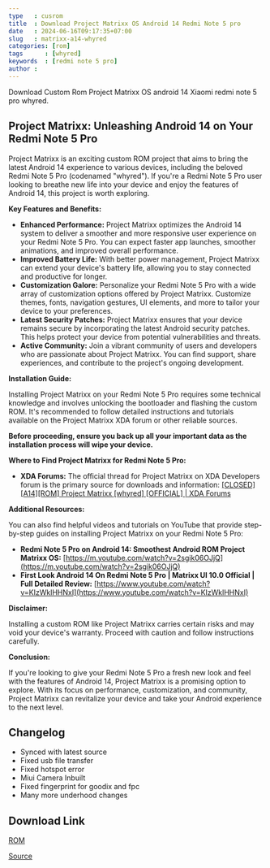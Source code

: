 ```yaml
---
type   : cusrom
title  : Download Project Matrixx OS Android 14 Redmi Note 5 pro
date   : 2024-06-16T09:17:35+07:00
slug   : matrixx-a14-whyred
categories: [rom]
tags      : [whyred]
keywords  : [redmi note 5 pro]
author : 
---
```


Download Custom Rom Project Matrixx OS android 14 Xiaomi redmi note 5 pro whyred.

## Project Matrixx: Unleashing Android 14 on Your Redmi Note 5 Pro

Project Matrixx is an exciting custom ROM project that aims to bring the latest Android 14 experience to various devices, including the beloved Redmi Note 5 Pro (codenamed "whyred"). If you're a Redmi Note 5 Pro user looking to breathe new life into your device and enjoy the features of Android 14, this project is worth exploring.

**Key Features and Benefits:**

* **Enhanced Performance:** Project Matrixx optimizes the Android 14 system to deliver a smoother and more responsive user experience on your Redmi Note 5 Pro. You can expect faster app launches, smoother animations, and improved overall performance.
* **Improved Battery Life:** With better power management, Project Matrixx can extend your device's battery life, allowing you to stay connected and productive for longer.
* **Customization Galore:** Personalize your Redmi Note 5 Pro with a wide array of customization options offered by Project Matrixx. Customize themes, fonts, navigation gestures, UI elements, and more to tailor your device to your preferences.
* **Latest Security Patches:** Project Matrixx ensures that your device remains secure by incorporating the latest Android security patches. This helps protect your device from potential vulnerabilities and threats.
* **Active Community:** Join a vibrant community of users and developers who are passionate about Project Matrixx. You can find support, share experiences, and contribute to the project's ongoing development.

**Installation Guide:**

Installing Project Matrixx on your Redmi Note 5 Pro requires some technical knowledge and involves unlocking the bootloader and flashing the custom ROM. It's recommended to follow detailed instructions and tutorials available on the Project Matrixx XDA forum or other reliable sources.

**Before proceeding, ensure you back up all your important data as the installation process will wipe your device.**

**Where to Find Project Matrixx for Redmi Note 5 Pro:**

* **XDA Forums:** The official thread for Project Matrixx on XDA Developers forum is the primary source for downloads and information: [[CLOSED][A14][ROM] Project Matrixx [whyred] [OFFICIAL] | XDA Forums]([https://xdaforums.com/t/closed-a14-rom-project-matrixx-whyred-official.4647347/](https://xdaforums.com/t/closed-a14-rom-project-matrixx-whyred-official.4647347/))

**Additional Resources:**

You can also find helpful videos and tutorials on YouTube that provide step-by-step guides on installing Project Matrixx on your Redmi Note 5 Pro:

* **Redmi Note 5 Pro on Android 14: Smoothest Android ROM Project Matrixx OS:** [https://m.youtube.com/watch?v=2sgik06OJjQ](https://m.youtube.com/watch?v=2sgik06OJjQ)
* **First Look Android 14 On Redmi Note 5 Pro | Matrixx UI 10.0 Official | Full Detailed Review:** [https://www.youtube.com/watch?v=KIzWklHHNxI](https://www.youtube.com/watch?v=KIzWklHHNxI)

**Disclaimer:**

Installing a custom ROM like Project Matrixx carries certain risks and may void your device's warranty. Proceed with caution and follow instructions carefully.

**Conclusion:**

If you're looking to give your Redmi Note 5 Pro a fresh new look and feel with the features of Android 14, Project Matrixx is a promising option to explore. With its focus on performance, customization, and community, Project Matrixx can revitalize your device and take your Android experience to the next level.

## Changelog
- Synced with latest source
- Fixed usb file transfer
- Fixed hotspot error
- Miui Camera Inbuilt
- Fixed fingerprint for goodix and fpc
- Many more underhood changes

## Download Link
[ROM](https://sourceforge.net/projects/projectmatrixx/files/Android-14/whyred/)

[Source](https://www.projectmatrixx.org/downloads/whyred)
